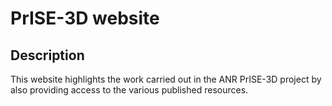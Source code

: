 # PrISE-3D website

## Description

This website highlights the work carried out in the ANR PrISE-3D project by also providing access to the various published resources.